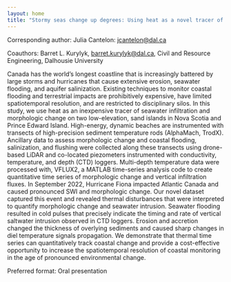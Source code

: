 ```yaml
---
layout: home
title: "Stormy seas change up degrees: Using heat as a novel tracer of coastal dynamics and aquifer salinization in response to coastal storms"
---
```



Corresponding author: Julia Cantelon: jcantelon@dal.ca

Coauthors: Barret L. Kurylyk, barret.kurylyk@dal.ca, Civil and Resource Engineering, Dalhousie University 

Canada has the world’s longest coastline that is increasingly battered by large storms and hurricanes that cause extensive erosion, seawater flooding, and aquifer salinization. Existing techniques to monitor coastal flooding and terrestrial impacts are prohibitively expensive, have limited spatiotemporal resolution, and are restricted to disciplinary silos. In this study, we use heat as an inexpensive tracer of seawater infiltration and morphologic change on two low-elevation, sand islands in Nova Scotia and Prince Edward Island. High-energy, dynamic beaches are instrumented with transects of high-precision sediment temperature rods (AlphaMach, TrodX). Ancillary data to assess morphologic change and coastal flooding, salinization, and flushing were collected along these transects using drone-based LiDAR and co-located piezometers instrumented with conductivity, temperature, and depth (CTD) loggers. Multi-depth temperature data were processed with, VFLUX2, a MATLAB time-series analysis code to create quantitative time series of morphologic change and vertical infiltration fluxes. In September 2022, Hurricane Fiona impacted Atlantic Canada and caused pronounced SWI and morphologic change. Our novel dataset captured this event and revealed thermal disturbances that were interpreted to quantify morphologic change and seawater intrusion. Seawater flooding resulted in cold pulses that precisely indicate the timing and rate of vertical saltwater intrusion observed in CTD loggers. Erosion and accretion changed the thickness of overlying sediments and caused sharp changes in diel temperature signals propagation. We demonstrate that thermal time series can quantitatively track coastal change and provide a cost-effective opportunity to increase the spatiotemporal resolution of coastal monitoring in the age of pronounced environmental change.

Preferred format: Oral presentation
